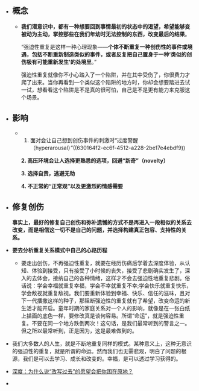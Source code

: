 - ## 概念
	- **我们潜意识中，都有一种想要回到事情最初的状态中的渴望，希望能够变被动为主动，掌控那些在我们年幼时无法控制的东西，改变最后的结果**。
	  
	  “强迫性重复是这样一种心理现象——**个体不断重复一种创伤性的事件或境遇，包括不断重新制造类似的事件，或者反复把自己置身于一种‘类似的创伤极有可能重新发生’的处境里**。”
	  
	  强迫性重复就像你不小心踏入了一个陷阱，并在其中受伤了，你很费力才爬了出来。当你再看到一个类似这个陷阱的地方时，你却会想要踏进去试一试，想看看这个陷阱是不是真的很可怕，自己是不是更有能力来克服这个场景。
- ## 影响
	- 1. 面对会让自己想到创伤事件的刺激时“过度警醒（hyperarousal）”((630164f2-ec6f-4512-a228-2be17e4ebdf9))
	  
	  **2. 高压环境会让人选择更熟悉的选项，回避“新奇”（novelty）**
	  
	  **3. 选择自责，逃避无助**
	  
	  **4. 不正常的“正常观”以及更激烈的情感需要**
- ## 修复创伤
  
  
  
  **事实上，最好的修复自己创伤和弥补遗憾的方式不是再进入一段相似的关系去改变，而是相信这一切不是自己的问题，并选择构建真正包容、支持性的关系。**
- **要去分析重复关系模式中自己的心路历程**
	- 要走出创伤，不再强迫性重复，就要在经历伤痛后学着去深度体验，从认知、体验到接受，只有接受了小时候的丧失，接受了悲剧确实发生了，深入的去体会，接纳自己的各种情绪，这样才不会去强迫性地重复悲剧。俗话说：学会幸福就重复幸福，学会不幸就重复不幸;学会快乐就重复快乐，学会敌视就重复敌视。我们要重新体验到幸福、快乐、信任的滋味，且对下一代播撒这样的种子，那阻断强迫性的重复就有了希望，改变命运的新生活才能开启。童年时期的家庭关系对一个人的影响，就像是在一张白纸上描画的底色一样，要修改真是谈何容易。所谓“命运”，就是强迫性重复。不要在同一个地方跌倒两次！这句话，是我们最常听到的警言之一。但之所以最常听到，正是因为，这是最难做到的。
- 我们大多数人的人生，就是不断地重复同样的模式。某种意义上，这种无意识的强迫性的重复，就是所谓的命运。然而我们也无需悲观，明白了问题的根源，我们是可以去学习、成长和改变的。幸福，是可以透过学习获得的。
- [深度：为什么说“改写过去”的愿望会把你困在原地？](cubox://card?id=ff80808182913a330182b1ac80165f13)
-